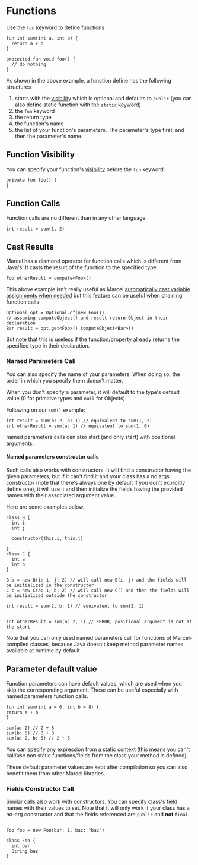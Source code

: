 # Functions

Use the `fun` keyword to define functions

```marcel
fun int sum(int a, int b) {
  return a + b
}

protected fun void foo() {
  // do nothing
}
```

As shown in the above example, a function define has the following structures
1. starts with the [visibility](./visibility.md) which is optional and defaults to `public`.(you can also define static function with the `static` keyword)
2. the `fun` keyword
3. the return type
4. the function's name
5. the list of your function's parameters. The parameter's type first, and then the parameter's name.



## Function Visibility

You can specify your function's [visibility](./visibility.md) before the `fun` keyword

```marcel
private fun foo() {
}
```

## Function Calls
Function calls are no different than  in any other language

```marcel
int result = sum(1, 2)
```

## Cast Results
Marcel has a diamond operator for function calls which is different from Java's. It casts the 
result of the function to the specified type.

```marcel
Foo otherResult = compute<Foo>()
```
This above example isn't really useful as Marcel [automatically cast variable assignments when needed](../variables.md#automatic-casting) but this feature can be useful when chaining function calls

```marcel
Optional opt = Optional.of(new Foo())
// assuming computeObject() and result return Object in their declaration
Bar result = opt.get<Foo>().computeObject<Bar>()
```
 
But note that this is useless if the function/property already returns the specified type in their declaration.

### Named Parameters Call
You can also specify the name of your parameters. When doing so, the order in which
you specify them doesn't matter.

When you don't specify a parameter, it will default to the type's default value
(0 for primitive types and `null` for Objects).

Following on our `sum()` example:
```marcel
int result = sum(b: 2, a: 1) // equivalent to sum(1, 2)
int otherResult = sum(a: 1) // equivalent to sum(1, 0)
```

named parameters calls can also start (and only start) with positional arguments.

#### Named parameters constructor calls
Such calls also works with constructors. It will find a constructor having the given parameters, but if it can't find it
and your class has a no args constructor (note that there's always one by default if you don't explicitly define one), it will use it
and then initialize the fields having the provided names with their associated argument value.

Here are some examples below.

```marcel
class B {
  int i
  int j
  
  constructor(this.i, this.j)

}
class C {
  int a
  int b
}

B b = new B(i: 1, j: 2) // will call new B(i, j) and the fields will be initialized in the constructor
C c = new C(a: 1, b: 2) // will call new C() and then the fields will be initialized outside the constructor

```

```marcel
int result = sum(2, b: 1) // equivalent to sum(2, 1)


int otherResult = sum(a: 2, 1) // ERROR, positional argument is not at the start 
```

Note that you can only used named parameters call for functions of Marcel-compiled classes, because Java doesn't keep method parameter names available at runtime by default.


## Parameter default value
Function parameters can have default values, which are used when you skip the corresponding argument. These can be useful especially
with named parameters function calls. 

```marcel
fun int sum(int a = 0, int b = 8) {
return a + b
}

sum(a: 2) // 2 + 8
sum(b: 5) // 0 + 8
sum(a: 2, b: 5) // 2 + 5
```

You can specify any expression from a static context (this means you can't call/use non static functions/fields from the class your method is defined).

These default parameter values are kept after compilation so you can also benefit them from other Marcel libraries.


### Fields Constructor Call

Similar calls also work with constructors. You can specify class's field names with their values to set.
Note that it will only work if your class has a no-arg constructor and that the fields referenced are `public` and **not** `final`.


```marcel

Foo foo = new Foo(bar: 1, baz: "baz")

class Foo {
  int bar
  String baz
}
```
